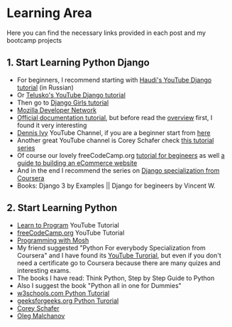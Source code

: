 # Learning Area
Here you can find the necessary links provided in each post and my bootcamp projects


## 1. Start Learning Python Django 
- For beginners, I recommend starting with [Haudi's YouTube Django tutorial](https://youtu.be/w4nrT7emiVc) (in Russian)
- Or [Telusko's YouTube Django tutorial](https://www.youtube.com/watch?v=OTmQOjsl0eg)
- Then go to [Django Girls tutorial](https://tutorial.djangogirls.org/en/)
- [Mozilla Developer Network](https://developer.mozilla.org/en-US/docs/Learn/Server-side/Django) 
- [Official documentation tutorial](https://docs.djangoproject.com/en/3.1/intro/tutorial01/), but before read the [overview](https://docs.djangoproject.com/en/3.1/intro/overview/) first, I found it very interesting
- [Dennis Ivy](https://www.youtube.com/channel/UCTZRcDjjkVajGL6wd76UnGg) YouTube Channel, if you are a beginner start from [here](https://youtu.be/xv_bwpA_aEA)
- Another great YouTube channel is Corey Schafer check [this tutorial series](https://youtu.be/UmljXZIypDc)
- Of course our lovely freeCodeCamp.org [tutorial for begineers](https://www.youtube.com/watch?v=F5mRW0jo-U4) as well [a guide to building an eCommerce website](https://www.youtube.com/watch?v=YZvRrldjf1Y)
- And in the end I recommend the series on [Django specialization from Coursera](https://www.coursera.org/specializations/django)
- Books: Django 3 by Examples || Django for begineers by Vincent W.



## 2. Start Learning Python
- [Learn to Program](https://youtu.be/nwjAHQERL08) YouTube Tutorial 
- [freeCodeCamp.org](https://www.youtube.com/watch?v=rfscVS0vtbw) YouTube Tutorial 
- [Programming with Mosh](https://www.youtube.com/watch?v=_uQrJ0TkZlc)
- My friend suggested "Python For everybody Specialization from Coursera" and I have found its [YouTube Turorial](https://www.youtube.com/watch?v=8DvywoWv6fI), but even if you don't need a certificate go to Coursera because there are many quizes and interesting exams.
- The books I have read: Think Python, Step by Step Guide to Python
- Also I suggest the book "Python all in one for Dummies" 
- [w3schools.com Python Tutorial](https://www.w3schools.com/python/default.asp) 
- [geeksforgeeks.org Python Turorial](https://www.geeksforgeeks.org/python-programming-language/)
- [Corey Schafer](https://www.youtube.com/c/Coreyms/playlists)
- [Oleg Malchanov](youtube.com/user/zaemiel)

